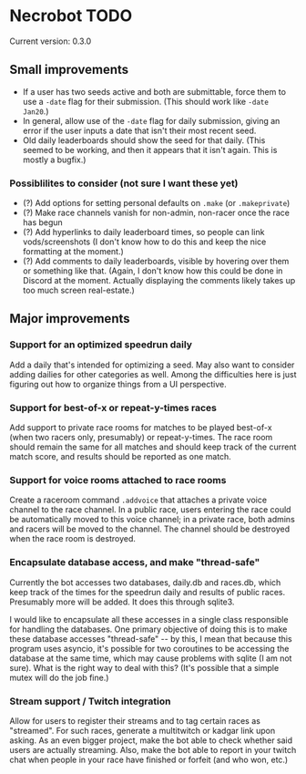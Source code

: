 # Necrobot TODO

Current version: 0.3.0

## Small improvements

- If a user has two seeds active and both are submittable, force them to use a `-date` flag for their
submission. (This should work like `-date Jan20`.)
- In general, allow use of the `-date` flag for daily submission, giving an error if the user inputs
a date that isn't their most recent seed.
- Old daily leaderboards should show the seed for that daily. (This seemed to be working, and then
it appears that it isn't again. This is mostly a bugfix.)

### Possiblilites to consider (not sure I want these yet)

- (?) Add options for setting personal defaults on `.make` (or `.makeprivate`)
- (?) Make race channels vanish for non-admin, non-racer once the race has begun
- (?) Add hyperlinks to daily leaderboard times, so people can link vods/screenshots (I don't know
how to do this and keep the nice formatting at the moment.)
- (?) Add comments to daily leaderboards, visible by hovering over them or something like that. (Again,
I don't know how this could be done in Discord at the moment. Actually displaying the comments likely
takes up too much screen real-estate.)

## Major improvements

### Support for an optimized speedrun daily

Add a daily that's intended for optimizing a seed. May also want to consider adding dailies for other
categories as well. Among the difficulties here is just figuring out how to organize things from a UI
perspective.

### Support for best-of-x or repeat-y-times races

Add support to private race rooms for matches to be played best-of-x (when two racers only, presumably)
or repeat-y-times. The race room should remain the same for all matches and should keep track of the
current match score, and results should be reported as one match.

### Support for voice rooms attached to race rooms

Create a raceroom command `.addvoice` that attaches a private voice channel to the race channel. 
In a public race, users entering the race could be automatically moved to this voice channel; 
in a private race, both admins and racers will be moved to the channel. The channel
should be destroyed when the race room is destroyed.

### Encapsulate database access, and make "thread-safe"

Currently the bot accesses two databases, daily.db and races.db, which keep track of
the times for the speedrun daily and results of public races. Presumably more will be
added. It does this through sqlite3.

I would like to encapsulate all these accesses in a single class responsible for handling
the databases. One primary objective of doing this is to make these database accesses
"thread-safe" -- by this, I mean that because this program uses asyncio, it's possible
for two coroutines to be accessing the database at the same time, which may cause
problems with sqlite (I am not sure). What is the right way to deal with this? (It's possible
that a simple mutex will do the job fine.)

### Stream support / Twitch integration

Allow for users to register their streams and to tag certain races as "streamed". For such races,
generate a multitwitch or kadgar link upon asking. As an even bigger project, make the bot able to
check whether said users are actually streaming. Also, make the bot able to report in your twitch chat
when people in your race have finished or forfeit (and who won, etc.)